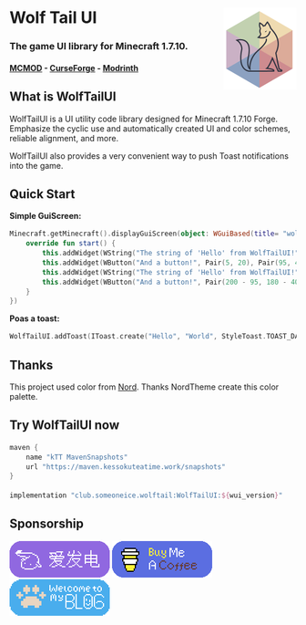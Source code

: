 Wolf Tail UI
<img align="right" alt="Logo" width="128" height="144" src="https://github.com/AmarokIce/WolfTailUI/blob/main/image/Icon.png">
=======
### The game UI library for Minecraft 1.7.10.

#### [MCMOD]() - [CurseForge](https://www.curseforge.com/minecraft/mc-mods/wolftailui/) - [Modrinth](https://modrinth.com/mod/wolftailui/)

## What is WolfTailUI

WolfTailUI is a UI utility code library designed for Minecraft 1.7.10 Forge.
Emphasize the cyclic use and automatically created UI and color schemes, reliable alignment, and more.

WolfTailUI also provides a very convenient way to push Toast notifications into the game.

## Quick Start
**Simple GuiScreen:**
```kotlin
Minecraft.getMinecraft().displayGuiScreen(object: WGuiBased(title= "wolftail_testUI", size = Pair(200, 180), lightStyle = true) {
    override fun start() {
        this.addWidget(WString("The string of 'Hello' from WolfTailUI!", Pair(5, 5)))
        this.addWidget(WButton("And a button!", Pair(5, 20), Pair(95, 40), false) {})
        this.addWidget(WString("The string of 'Hello' from WolfTailUI!", Pair(13, 180 - 15), color = Color(64, 76, 94), shadow = Color.WHITE))
        this.addWidget(WButton("And a button!", Pair(200 - 95, 180 - 40), Pair(200 - 5, 180 - 20), true) {})
    }
})
```

**Poas a toast:**
```kotlin
WolfTailUI.addToast(IToast.create("Hello", "World", StyleToast.TOAST_DARK_UI, Items.pumpkin_pie))
```

## Thanks

This project used color from [Nord](https://github.com/nordtheme/nord). Thanks NordTheme create this color palette.

## Try WolfTailUI now

```groovy
maven {
    name "kTT MavenSnapshots"
    url "https://maven.kessokuteatime.work/snapshots"
}

implementation "club.someoneice.wolftail:WolfTailUI:${wui_version}"
```

## Sponsorship

[![](https://github.com/AmarokIce/AmarokIce/blob/main/img/AiFaDian.png)](https://ifdian.net/a/AmarokIce)
[![](https://github.com/AmarokIce/AmarokIce/blob/main/img/BuyMeACoffee.png)](https://buymeacoffee.com/AmarokIce)
[![](https://github.com/AmarokIce/AmarokIce/blob/main/img/Blog.png)](https://wolf.snowlyicewolf.club)
